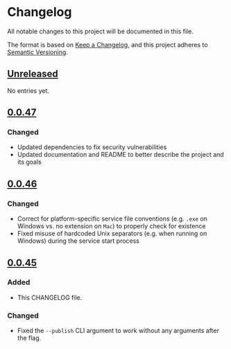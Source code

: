 # Changelog

All notable changes to this project will be documented in this file.

The format is based on [Keep a Changelog](https://keepachangelog.com/en/1.0.0/),
and this project adheres to [Semantic Versioning](https://semver.org/spec/v2.0.0.html).

## [Unreleased]
No entries yet.

## [0.0.47]
### Changed
- Updated dependencies to fix security vulnerabilities
- Updated documentation and README to better describe the project and its goals

## [0.0.46]

### Changed
- Correct for platform-specific service file conventions (e.g. `.exe` on Windows vs. no extension on `Mac`) to properly check for existence
- Fixed misuse of hardcoded Unix separators (e.g. when running on Windows) during the service start process

## [0.0.45]

### Added
- This CHANGELOG file.

### Changed
- Fixed the `--publish` CLI argument to work without any arguments after the flag.

[Unreleased]: https://github.com/neuralinterfaces/commoners/compare/v0.0.47...HEAD
[0.0.47]: https://github.com/neuralinterfaces/commoners/compare/v0.0.46...v0.0.47
[0.0.46]: https://github.com/neuralinterfaces/commoners/compare/v0.0.45...v0.0.46
[0.0.45]: https://github.com/neuralinterfaces/commoners/compare/v0.0.44...v0.0.45